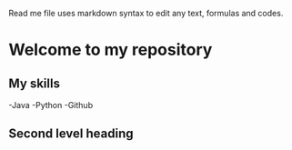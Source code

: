 Read me file uses markdown syntax to edit any text, formulas and codes.

# Welcome to my repository

## My skills
-Java
-Python
-Github

## Second level heading
